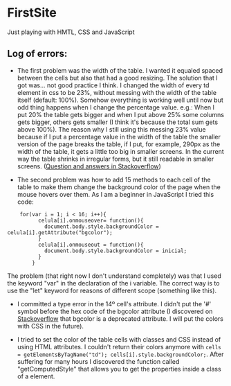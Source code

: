 # FirstSite
Just playing with HMTL, CSS and JavaScript

## Log of errors:

* The first problem was the width of the table. I wanted it equaled spaced between the cells but also that had a good resizing. The solution that I got was... not good practice I think. I changed the width of every td element in css to be 23%, without messing with the width of the table itself (default: 100%). Somehow everything is working well until now but odd thing happens when I change the percentage value. e.g.: When I put 20% the table gets bigger and when I put above 25% some columns gets bigger, others gets smaller (I think it's because the total sum gets above 100%). The reason why I still using this messing 23% value because if I put a percentage value in the width of the table the smaller version of the page breaks the table, if I put, for example, 290px as the width of the table, it gets a little too big in smaller screens. In the current way the table shrinks in irregular forms, but it still readable in smaller screens. (<a href = "https://stackoverflow.com/questions/59511653/why-percentages-of-width-of-td-in-css-dont-seem-to-work">Question and answers in Stackoverflow</a>)

* The second problem was how to add 15 methods to each cell of the table to make them change the background color of the page when the mouse hovers over them. As I am a beginner in JavaScript I tried this code: 
```
    for(var i = 1; i < 16; i++){
          celula[i].onmouseover= function(){
            document.body.style.backgroundColor = celula[i].getAttribute("bgcolor");
          }
          celula[i].onmouseout = function(){
            document.body.style.backgroundColor = inicial;
          }
        }
```
The problem (that right now I don't understand completely) was that I used the keyword "var" in the declaration of the i variable.       The correct way is to use the "let" keyword for reasons of different scope (something like this).

* I committed a type error in the 14º cell's attribute. I didn't put the '#' symbol before the hex code of the bgcolor attribute (I discovered on <a href= "https://stackoverflow.com/questions/59556855/problem-with-interactive-table-in-javascript-html-onmouserover">Stackoverflow</a> that bgcolor is a deprecated attribute. I will put the colors with CSS in the future).

* I tried to set the color of the table cells with classes and CSS instead of using HTML attributes. I couldn't return their colors anymore with ```cells = getElementsByTagName("td"); cells[i].style.backgroundColor;```. After suffering for many hours I discovered the function called "getComputedStyle" that allows you to get the properties inside a class of a element.
  
